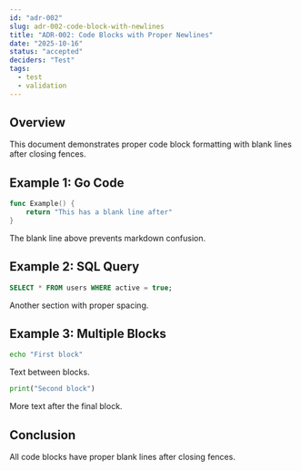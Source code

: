 ```yaml
---
id: "adr-002"
slug: adr-002-code-block-with-newlines
title: "ADR-002: Code Blocks with Proper Newlines"
date: "2025-10-16"
status: "accepted"
deciders: "Test"
tags:
  - test
  - validation
---
```


## Overview

This document demonstrates proper code block formatting with blank lines after closing fences.

## Example 1: Go Code

```go
func Example() {
    return "This has a blank line after"
}
```

The blank line above prevents markdown confusion.

## Example 2: SQL Query

```sql
SELECT * FROM users WHERE active = true;
```

Another section with proper spacing.

## Example 3: Multiple Blocks

```bash
echo "First block"
```

Text between blocks.

```python
print("Second block")
```

More text after the final block.

## Conclusion

All code blocks have proper blank lines after closing fences.
